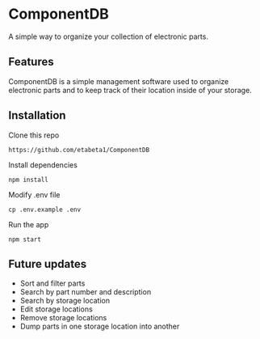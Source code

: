 # ComponentDB

A simple way to organize your collection of electronic parts.

## Features

ComponentDB is a simple management software used to organize electronic parts and to keep track of their location inside of your storage.

## Installation

Clone this repo

    https://github.com/etabeta1/ComponentDB

Install dependencies

    npm install

Modify .env file

    cp .env.example .env

Run the app

    npm start

## Future updates

- Sort and filter parts
- Search by part number and description
- Search by storage location
- Edit storage locations
- Remove storage locations
- Dump parts in one storage location into another